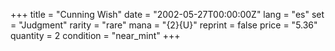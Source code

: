 +++
title = "Cunning Wish"
date = "2002-05-27T00:00:00Z"
lang = "es"
set = "Judgment"
rarity = "rare"
mana = "{2}{U}"
reprint = false
price = "5.36"
quantity = 2
condition = "near_mint"
+++
